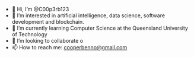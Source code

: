 - 👋 Hi, I’m @C00p3rb123
- 👀 I’m interested in artificial intelligence, data science, software development and blockchain. 
- 🌱 I’m currently learning Computer Science at the Queensland University of Technology
- 💞️ I’m looking to collaborate o
- 📫 How to reach me: cooperbenno@gmail.com

<!---
C00p3rb123/C00p3rb123 is a ✨ special ✨ repository because its `README.md` (this file) appears on your GitHub profile.
You can click the Preview link to take a look at your changes.
--->
